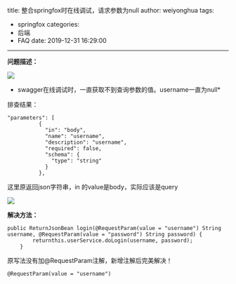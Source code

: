 title: 整合springfox时在线调试，请求参数为null
author: weiyonghua
tags:
  - springfox
categories:
  - 后端
  - FAQ
date: 2019-12-31 16:29:00
---
**问题描述：**

![](https://static.oschina.net/uploads/space/2016/1226/175719_f3i5_2485283.png)

* swagger在线调试时，一直获取不到查询参数的值。username一直为null*

 

排查结果：

    "parameters": [
              {
                "in": "body",
                "name": "username",
                "description": "username",
                "required": false,
                "schema": {
                  "type": "string"
                }
              },

这里原返回json字符串，in 的value是body，实际应该是query

![](https://static.oschina.net/uploads/space/2016/1226/175843_RNhx_2485283.png)

**解决方法：**

    public ReturnJsonBean login(@RequestParam(value = "username") String username, @RequestParam(value = "password") String password) {
    		returnthis.userService.doLogin(username, password);
    	}

原写法没有加@RequestParam注解，新增注解后完美解决！

    @RequestParam(value = "username")

 